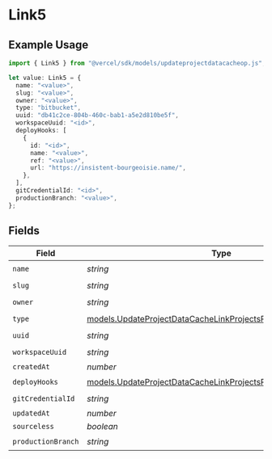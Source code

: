 # Link5

## Example Usage

```typescript
import { Link5 } from "@vercel/sdk/models/updateprojectdatacacheop.js";

let value: Link5 = {
  name: "<value>",
  slug: "<value>",
  owner: "<value>",
  type: "bitbucket",
  uuid: "db41c2ce-804b-460c-bab1-a5e2d810be5f",
  workspaceUuid: "<id>",
  deployHooks: [
    {
      id: "<id>",
      name: "<value>",
      ref: "<value>",
      url: "https://insistent-bourgeoisie.name/",
    },
  ],
  gitCredentialId: "<id>",
  productionBranch: "<value>",
};
```

## Fields

| Field                                                                                                                                | Type                                                                                                                                 | Required                                                                                                                             | Description                                                                                                                          |
| ------------------------------------------------------------------------------------------------------------------------------------ | ------------------------------------------------------------------------------------------------------------------------------------ | ------------------------------------------------------------------------------------------------------------------------------------ | ------------------------------------------------------------------------------------------------------------------------------------ |
| `name`                                                                                                                               | *string*                                                                                                                             | :heavy_check_mark:                                                                                                                   | N/A                                                                                                                                  |
| `slug`                                                                                                                               | *string*                                                                                                                             | :heavy_check_mark:                                                                                                                   | N/A                                                                                                                                  |
| `owner`                                                                                                                              | *string*                                                                                                                             | :heavy_check_mark:                                                                                                                   | N/A                                                                                                                                  |
| `type`                                                                                                                               | [models.UpdateProjectDataCacheLinkProjectsResponse200Type](../models/updateprojectdatacachelinkprojectsresponse200type.md)           | :heavy_check_mark:                                                                                                                   | N/A                                                                                                                                  |
| `uuid`                                                                                                                               | *string*                                                                                                                             | :heavy_check_mark:                                                                                                                   | N/A                                                                                                                                  |
| `workspaceUuid`                                                                                                                      | *string*                                                                                                                             | :heavy_check_mark:                                                                                                                   | N/A                                                                                                                                  |
| `createdAt`                                                                                                                          | *number*                                                                                                                             | :heavy_minus_sign:                                                                                                                   | N/A                                                                                                                                  |
| `deployHooks`                                                                                                                        | [models.UpdateProjectDataCacheLinkProjectsResponseDeployHooks](../models/updateprojectdatacachelinkprojectsresponsedeployhooks.md)[] | :heavy_check_mark:                                                                                                                   | N/A                                                                                                                                  |
| `gitCredentialId`                                                                                                                    | *string*                                                                                                                             | :heavy_check_mark:                                                                                                                   | N/A                                                                                                                                  |
| `updatedAt`                                                                                                                          | *number*                                                                                                                             | :heavy_minus_sign:                                                                                                                   | N/A                                                                                                                                  |
| `sourceless`                                                                                                                         | *boolean*                                                                                                                            | :heavy_minus_sign:                                                                                                                   | N/A                                                                                                                                  |
| `productionBranch`                                                                                                                   | *string*                                                                                                                             | :heavy_check_mark:                                                                                                                   | N/A                                                                                                                                  |